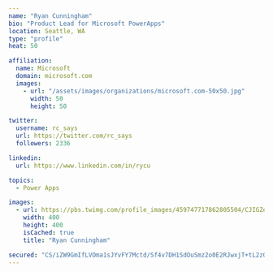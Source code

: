 ```yaml
---
name: "Ryan Cunningham"
bio: "Product Lead for Microsoft PowerApps"
location: Seattle, WA
type: "profile"
heat: 50

affiliation:
  name: Microsoft
  domain: microsoft.com
  images:
    - url: "/assets/images/organizations/microsoft.com-50x50.jpg"
      width: 50
      height: 50

twitter:
  username: rc_says
  url: https://twitter.com/rc_says
  followers: 2336

linkedin:
  url: https://www.linkedin.com/in/rycu

topics:
  - Power Apps

images:
  - url: https://pbs.twimg.com/profile_images/459747717862805504/CJIGZejd_400x400.png
    width: 400
    height: 400
    isCached: true
    title: "Ryan Cunningham"

secured: "CS/iZW9GmIfLVOma1sJYvFY7Mctd/Sf4v7DH1SdOuSmz2o0E2RJwxjT+tL2zG1kmQYAAtGseFTHf3xe+DcZTZpOSbPF1Hv7h7yxqMOBbUSzcKt+vHwu01kw/ArDZpMzso+FYv8jsvNXA4LFxiWYrxYYslXnJ5CWeQcPx5ee48B96TPYb0C19GeNUVgMkVjYL8KnH6T4VveMydE2wNH7yFAibumGNyQ1/KtZQTu6KhXV2eL6wEKnjn3EaL3M6310o9+6whHOYt2EF+pojj31Z2Ain9nzG5A1KSiKhQG4IsfRAOAUeukVRwBWDHdCiTWnP5M3sbEKxe6c0uvGnYH09XZ1v8+6xeC25TTQnMOFygqt8KbsgwcnusBOG7g5eXimnbmACfW5FpJ+RT4mTi2kFaF3BU08NeuqBrtLG0jItWQ4=;ss5zCQHNoUeLzNdGdowtpw=="
---
```


